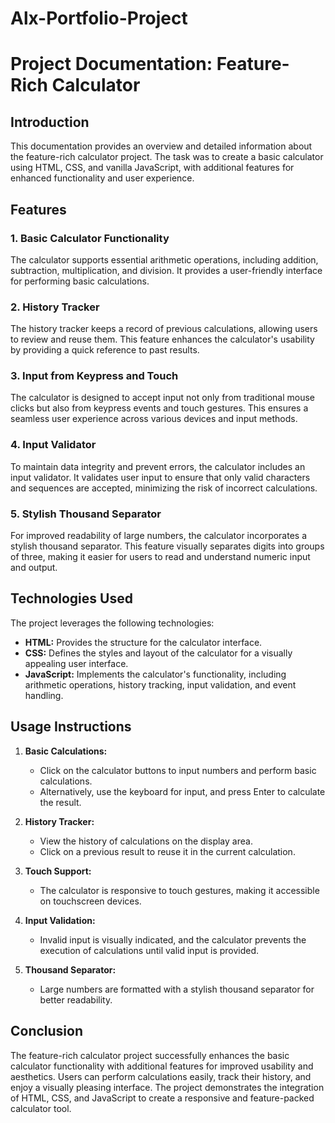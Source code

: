 # Alx-Portfolio-Project
# Project Documentation: Feature-Rich Calculator

## Introduction

This documentation provides an overview and detailed information about the feature-rich calculator project. The task was to create a basic calculator using HTML, CSS, and vanilla JavaScript, with additional features for enhanced functionality and user experience.

## Features

### 1. Basic Calculator Functionality

The calculator supports essential arithmetic operations, including addition, subtraction, multiplication, and division. It provides a user-friendly interface for performing basic calculations.

### 2. History Tracker

The history tracker keeps a record of previous calculations, allowing users to review and reuse them. This feature enhances the calculator's usability by providing a quick reference to past results.

### 3. Input from Keypress and Touch

The calculator is designed to accept input not only from traditional mouse clicks but also from keypress events and touch gestures. This ensures a seamless user experience across various devices and input methods.

### 4. Input Validator

To maintain data integrity and prevent errors, the calculator includes an input validator. It validates user input to ensure that only valid characters and sequences are accepted, minimizing the risk of incorrect calculations.

### 5. Stylish Thousand Separator

For improved readability of large numbers, the calculator incorporates a stylish thousand separator. This feature visually separates digits into groups of three, making it easier for users to read and understand numeric input and output.

## Technologies Used

The project leverages the following technologies:

- **HTML:** Provides the structure for the calculator interface.
- **CSS:** Defines the styles and layout of the calculator for a visually appealing user interface.
- **JavaScript:** Implements the calculator's functionality, including arithmetic operations, history tracking, input validation, and event handling.

## Usage Instructions

1. **Basic Calculations:**
   - Click on the calculator buttons to input numbers and perform basic calculations.
   - Alternatively, use the keyboard for input, and press Enter to calculate the result.

2. **History Tracker:**
   - View the history of calculations on the display area.
   - Click on a previous result to reuse it in the current calculation.

3. **Touch Support:**
   - The calculator is responsive to touch gestures, making it accessible on touchscreen devices.

4. **Input Validation:**
   - Invalid input is visually indicated, and the calculator prevents the execution of calculations until valid input is provided.

5. **Thousand Separator:**
   - Large numbers are formatted with a stylish thousand separator for better readability.

## Conclusion

The feature-rich calculator project successfully enhances the basic calculator functionality with additional features for improved usability and aesthetics. Users can perform calculations easily, track their history, and enjoy a visually pleasing interface. The project demonstrates the integration of HTML, CSS, and JavaScript to create a responsive and feature-packed calculator tool.
